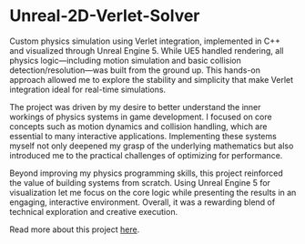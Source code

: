# Unreal-2D-Verlet-Solver

Custom physics simulation using Verlet integration, implemented in C++ and visualized through Unreal Engine 5. While UE5 handled rendering, all physics logic—including motion simulation and basic collision detection/resolution—was built from the ground up. This hands-on approach allowed me to explore the stability and simplicity that make Verlet integration ideal for real-time simulations.

The project was driven by my desire to better understand the inner workings of physics systems in game development. I focused on core concepts such as motion dynamics and collision handling, which are essential to many interactive applications. Implementing these systems myself not only deepened my grasp of the underlying mathematics but also introduced me to the practical challenges of optimizing for performance.

Beyond improving my physics programming skills, this project reinforced the value of building systems from scratch. Using Unreal Engine 5 for visualization let me focus on the core logic while presenting the results in an engaging, interactive environment. Overall, it was a rewarding blend of technical exploration and creative execution.

Read more about this project [here](https://www.mateuszmotylinski.com/pages/projects/verletphysicssimulation/verlet%20physics%20simulation).
